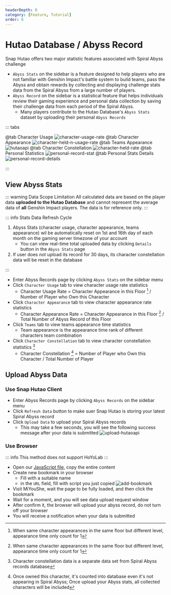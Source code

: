 ```yaml
---
headerDepth: 0
category: [Feature, Tutorial]
order: 6
---
```


# Hutao Database / Abyss Record

Snap Hutao offers two major statistic features associated with Spiral Abyss challenge

- `Abyss Stats` on the sidebar is a feature designed to help players who are not familiar with Genshin Impact's
  battle system to build teams, pass the Abyss and obtain rewards by collecting and displaying challenge stats data from
  the Spiral Abyss from a large number of players.
- `Abyss Record` on the sidebar is a statistical feature that helps individuals review their gaming experience and
  personal data collection by saving their challenge data from each period of the Spiral Abyss.
  - Many players contribute to the Hutao Database's `Abyss Stats` dataset by uploading their personal `Abyss Records`

::: tabs

@tab Character Usage
![character-usage-rate](https://img.alicdn.com/imgextra/i3/1797064093/O1CN01VNtgaU1g6du5Mh1Oo_!!1797064093.png)
@tab Character Appearance
![character-held-n-usage-rate](https://img.alicdn.com/imgextra/i1/1797064093/O1CN01AKGIZn1g6du8k0Rhb_!!1797064093.png)
@tab Teams Appearance
![hutaoapi](https://img.alicdn.com/imgextra/i3/1797064093/O1CN01ZRakBS1g6duBCh0c1_!!1797064093.png)
@tab Character Constellation
![character-held-rate](https://img.alicdn.com/imgextra/i4/1797064093/O1CN01EUjFsJ1g6du8k0NYy_!!1797064093.png)
@tab Personal Statistics
![personal-record-stat](https://img.alicdn.com/imgextra/i2/1797064093/O1CN01xMLXhn1g6du6lPUDD_!!1797064093.png)
@tab Personal Stats Details
![personal-record-details](https://img.alicdn.com/imgextra/i3/1797064093/O1CN01xtWJfr1g6dtvjZLWZ_!!1797064093.png)

:::

## View Abyss Stats

::: warning Data Scope Limitation
All calculated data are based on the player data **uploaded to the Hutao Database** and cannot represent the average
data of **all** Genshin Impact players. The data is for reference only.
:::

::: info Stats Data Refresh Cycle

1. Abyss Stats (character usage, character appearance, teams appearance) wil be automatically reset on 1st and 16th day
   of each month on the gaming server timezone of your account
   - You can view real-time total uploaded data by clicking `Details` button in the `Abyss Stats` page
2. If user does not upload its record for 30 days, its character constellation data will be reset in the database

:::

- Enter Abyss Records page by clicking `Abyss Stats` on the sidebar menu
- Click `Character Usage` tab to view character usage rate statistics
  - Character Usage Rate = Character Appearance in this Floor [^first] / Number of Player who Own this Character
- Click `Character Appearance` tab to view character appearance rate statistics
  - Character Appearance Rate = Character Appearance in this Floor [^first-2] / Total Number of Abyss Record of this Floor
- Click `Teams` tab to view teams appearance time statistics
  - Team appearance is the appearance time rank of different characters team combination
- Click `Character Constellation` tab to view character constellation statistics [^second]
  - Character Constellation [^third] = Number of Player who Own this Character / Total Number of Player

## Upload Abyss Data

### Use Snap Hutao Client

- Enter Abyss Records page by clicking `Abyss Records` on the sidebar menu
- Click `Refresh Data` button to make suer Snap Hutao is storing your latest Spiral Abyss record
- Click `Upload Data` to upload your Spiral Abyss records
  - This may take a few seconds, you will see the following success message after your data is submitted
    ![upload-hutaoapi](https://img.alicdn.com/imgextra/i3/1797064093/O1CN01Zt7yQp1g6duBDALeX_!!1797064093.png)

### Use Browser

::: info
This method does not support HoYoLab
:::

- Open our [JavaScript file](/upload-abyss-data.js), copy the entire content
- Create new bookmark in your browser
  - Fill with a suitable name
  - in the `URL` field, fill with script you just copied
    ![add-bookmark](https://img.alicdn.com/imgextra/i3/1797064093/O1CN01p0KOqU1g6dvfDQO6e_!!1797064093.png)
- Visit MiYouShe, wait the page to be fully loaded, and then click the bookmark
- Wait for a moment, and you will see data upload request window
- After confirm it, the browser will upload your abyss record, do not turn off your browser
- You will receive a notification when your data is submitted

[^first]: When same character appearances in the same floor but different level, appearance time only count for 1
[^first-2]: When same character appearances in the same floor but different level, appearance time only count for 1
[^second]: Character constellation data is a separate data set from Spiral Abyss records database
[^third]:
    Once owned this character, it's counted into database even it's not appearing in Spiral Abyss; Once upload your
    Abyss stats, all collected characters will be included
